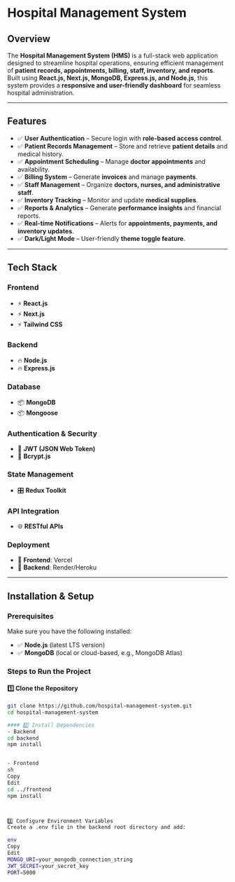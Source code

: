 # Hospital Management System 

## Overview

The **Hospital Management System (HMS)** is a full-stack web application designed to streamline hospital operations, ensuring efficient management of **patient records, appointments, billing, staff, inventory, and reports**. Built using **React.js, Next.js, MongoDB, Express.js, and Node.js**, this system provides a **responsive and user-friendly dashboard** for seamless hospital administration.

---

## Features

- ✅ **User Authentication** – Secure login with **role-based access control**.
- ✅ **Patient Records Management** – Store and retrieve **patient details** and medical history.
- ✅ **Appointment Scheduling** – Manage **doctor appointments** and availability.
- ✅ **Billing System** – Generate **invoices** and manage **payments**.
- ✅ **Staff Management** – Organize **doctors, nurses, and administrative staff**.
- ✅ **Inventory Tracking** – Monitor and update **medical supplies**.
- ✅ **Reports & Analytics** – Generate **performance insights** and financial reports.
- ✅ **Real-time Notifications** – Alerts for **appointments, payments, and inventory updates**.
- ✅ **Dark/Light Mode** – User-friendly **theme toggle feature**.

---

## Tech Stack

### Frontend
- ⚡ **React.js**
- ⚡ **Next.js**
- ⚡ **Tailwind CSS**

### Backend
- 🔥 **Node.js**
- 🔥 **Express.js**

### Database
- 📦 **MongoDB**
- 📦 **Mongoose**

### Authentication & Security
- 🔐 **JWT (JSON Web Token)**
- 🔐 **Bcrypt.js**

### State Management
- 🎛️ **Redux Toolkit**

### API Integration
- 🌐 **RESTful APIs**

### Deployment
- 🚀 **Frontend**: Vercel
- 🚀 **Backend**: Render/Heroku

---

## Installation & Setup

### Prerequisites
Make sure you have the following installed:
- ✅ **Node.js** (latest LTS version)
- ✅ **MongoDB** (local or cloud-based, e.g., MongoDB Atlas)

### Steps to Run the Project

#### 1️⃣ Clone the Repository
```sh
git clone https://github.com/hospital-management-system.git
cd hospital-management-system

#### 2️⃣ Install Dependencies
- Backend
cd backend
npm install


- Frontend
sh
Copy
Edit
cd ../frontend
npm install



3️⃣ Configure Environment Variables
Create a .env file in the backend root directory and add:

env
Copy
Edit
MONGO_URI=your_mongodb_connection_string
JWT_SECRET=your_secret_key
PORT=5000

